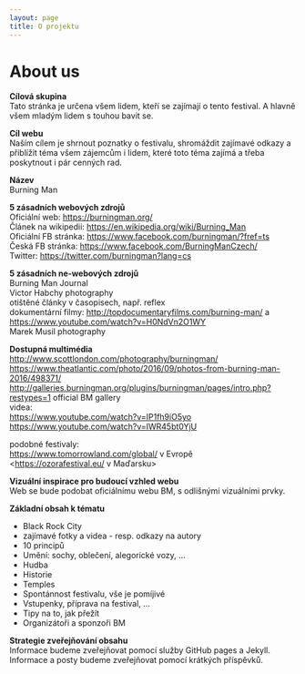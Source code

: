 ```yaml
---
layout: page
title: O projektu
---
```

<!-- toto je poznámka v HTML -->

**About us**
===========

**Cílová skupina**  
Tato stránka je určena všem lidem, kteří se zajímají o tento festival. A hlavně všem mladým lidem s touhou bavit se.   

**Cíl webu**   
Naším cílem je shrnout poznatky o festivalu, shromáždit zajímavé odkazy a přiblížit téma všem zájemcům i lidem, které toto téma zajímá a třeba poskytnout i pár cenných rad.  

**Název**    
Burning Man

**5 zásadních webových zdrojů**   
Oficiální web: <https://burningman.org/>    
Článek na wikipedii: <https://en.wikipedia.org/wiki/Burning_Man>  
Oficiální FB stránka: <https://www.facebook.com/burningman/?fref=ts>   
Česká FB stránka: <https://www.facebook.com/BurningManCzech/>  
Twitter: <https://twitter.com/burningman?lang=cs>  

**5 zásadních ne-webových zdrojů**  
Burning Man Journal  
Victor Habchy photography  
otištěné články v časopisech, např. reflex  
dokumentární filmy: <http://topdocumentaryfilms.com/burning-man/> a <https://www.youtube.com/watch?v=H0NdVn2O1WY>  
Marek Musil photography <!-- <http://burningman.marekmusil.com/> -->

**Dostupná multimédia**    
<http://www.scottlondon.com/photography/burningman/>  
<https://www.theatlantic.com/photo/2016/09/photos-from-burning-man-2016/498371/>  
<http://galleries.burningman.org/plugins/burningman/pages/intro.php?restypes=1>   official BM gallery  
videa:  
<https://www.youtube.com/watch?v=IP1fh9iO5yo>    
<https://www.youtube.com/watch?v=IWR45bt0YjU>    
  
podobné festivaly:  
<https://www.tomorrowland.com/global/> v Evropě      
<https://ozorafestival.eu/ v Maďarsku>      

**Vizuální inspirace pro budoucí vzhled webu**   
Web se bude podobat oficiálnímu webu BM, s odlišnými vizuálními prvky.  

**Základní obsah k tématu**    
* Black Rock City   <!--  Regardless of Burning Man Festival's temporary status it boasts a remarkable population, with over 47,366 dwellers in 2007, making it the third largest city in Nevada.  -->
* zajímavé fotky a videa - resp. odkazy na autory
* 10 principů  
* Umění: sochy, oblečení, alegorické vozy, ...
* Hudba  
* Historie  
* Temples <!-- <http://www.huffingtonpost.com/2014/04/24/burning-man-temples_n_5045128.html> --> 
* Spontánnost festivalu, vše je pomíjivé
* Vstupenky, příprava na festival, ...
* Tipy na to, jak přežít <!-- <https://medium.com/@michalpastier/slovaci-na-festivale-burning-man-bez-drog-3c213f16c4f3> -->  
* Organizátoři a sponzoři BM <!-- <http://siliconvillageburners.org/> --> 

**Strategie zveřejňování obsahu**  
Informace budeme zveřejňovat pomocí služby GitHub pages a Jekyll. Informace a posty budeme zveřejňovat pomocí krátkých příspěvků.   
